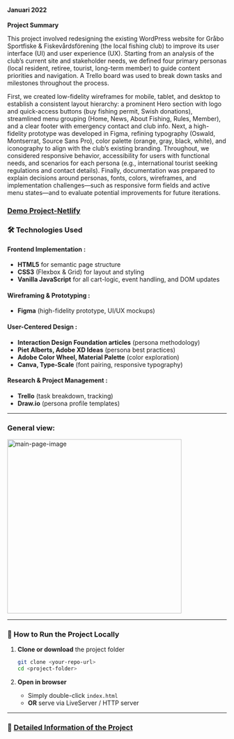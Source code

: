 #### Januari 2022



**Project Summary**

This project involved redesigning the existing WordPress website for Gråbo Sportfiske & Fiskevårdsförening (the local fishing club) to improve its user interface (UI) and user experience (UX). Starting from an analysis of the club’s current site and stakeholder needs, we defined four primary personas (local resident, retiree, tourist, long-term member) to guide content priorities and navigation. A Trello board was used to break down tasks and milestones throughout the process.

First, we created low-fidelity wireframes for mobile, tablet, and desktop to establish a consistent layout hierarchy: a prominent Hero section with logo and quick-access buttons (buy fishing permit, Swish donations), streamlined menu grouping (Home, News, About Fishing, Rules, Member), and a clear footer with emergency contact and club info. Next, a high-fidelity prototype was developed in Figma, refining typography (Oswald, Montserrat, Source Sans Pro), color palette (orange, gray, black, white), and iconography to align with the club’s existing branding. Throughout, we considered responsive behavior, accessibility for users with functional needs, and scenarios for each persona (e.g., international tourist seeking regulations and contact details). Finally, documentation was prepared to explain decisions around personas, fonts, colors, wireframes, and implementation challenges—such as responsive form fields and active menu states—and to evaluate potential improvements for future iterations.

### [Demo Project-Netlify ](https://grbo-sportfiske.netlify.app/)

### 🛠️ Technologies Used

#### Frontend Implementation :

- **HTML5** for semantic page structure
- **CSS3** (Flexbox & Grid) for layout and styling
- **Vanilla JavaScript** for all cart-logic, event handling, and DOM updates

#### Wireframing & Prototyping :

- **Figma** (high-fidelity prototype, UI/UX mockups)

#### User-Centered Design :

- **Interaction Design Foundation articles** (persona methodology)
- **Piet Alberts, Adobe XD Ideas** (persona best practices)
- **Adobe Color Wheel, Material Palette** (color exploration)
- **Canva, Type-Scale** (font pairing, responsive typography)

#### Research & Project Management :

- **Trello** (task breakdown, tracking)
- **Draw.io** (persona profile templates)

---

### General view:

<img
  src="img/Demo1.png"
  alt="main-page-image"
  width="400"
/>

---

### 🚀 How to Run the Project Locally

1. **Clone or download** the project folder

   ```bash
   git clone <your-repo-url>
   cd <project-folder>
   ```

2. **Open in browser**

   - Simply double-click `index.html`
   - **OR** serve via LiveServer / HTTP server

---

### 📄 [Detailed Information of the Project](Detail_Info.md)
